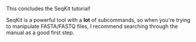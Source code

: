 <script>
import Link from "$components/Link.svelte";
</script>

This concludes the SeqKit tutorial!

SeqKit is a powerful tool with a **lot** of subcommands, so when you're trying to manipulate FASTA/FASTQ files, I recommend searching through <Link href="https://bioinf.shenwei.me/seqkit/usage/">the manual</Link> as a good first step.
